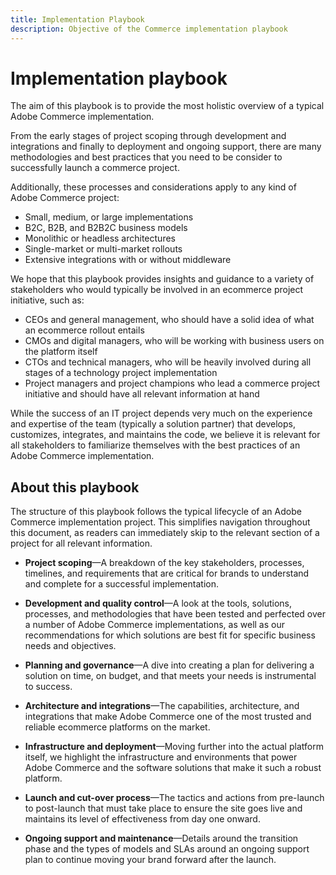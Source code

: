```yaml
---
title: Implementation Playbook
description: Objective of the Commerce implementation playbook
---
```


# Implementation playbook

The aim of this playbook is to provide the most holistic overview of a typical Adobe Commerce implementation.

From the early stages of project scoping through development and integrations and finally to deployment and ongoing support, there are many methodologies and best practices that you need to be consider to successfully launch a commerce project.

Additionally, these processes and considerations apply to any kind of Adobe Commerce project:

- Small, medium, or large implementations
- B2C, B2B, and B2B2C business models
- Monolithic or headless architectures
- Single-market or multi-market rollouts
- Extensive integrations with or without middleware

We hope that this playbook provides insights and guidance to a variety of stakeholders who would typically be involved in an ecommerce project initiative, such as:

- CEOs and general management, who should have a solid idea of what an ecommerce rollout entails
- CMOs and digital managers, who will be working with business users on the platform itself
- CTOs and technical managers, who will be heavily involved during all stages of a technology project implementation
- Project managers and project champions who lead a commerce project initiative and should have all relevant information at hand

While the success of an IT project depends very much on the experience and expertise of the team (typically a solution partner) that develops, customizes, integrates, and maintains the code, we believe it is relevant for all stakeholders to familiarize themselves with the best practices of an Adobe Commerce implementation.

## About this playbook

The structure of this playbook follows the typical lifecycle of an Adobe Commerce implementation project. This simplifies navigation throughout this document, as readers can immediately skip to the relevant section of a project for all relevant information.

- **Project scoping**—A breakdown of the key stakeholders, processes, timelines, and requirements that are critical for brands to understand and complete for a successful implementation.

- **Development and quality control**—A look at the tools, solutions, processes, and methodologies that have been tested and perfected over a number of Adobe Commerce implementations, as well as our recommendations for which solutions are best fit for specific business needs and objectives.

- **Planning and governance**—A dive into creating a plan for delivering a solution on time, on budget, and that meets your needs is instrumental to success.

- **Architecture and integrations**—The capabilities, architecture, and integrations that make Adobe Commerce one of the most trusted and reliable ecommerce platforms on the market.

- **Infrastructure and deployment**—Moving further into the actual platform itself, we highlight the infrastructure and environments that power Adobe Commerce and the software solutions that make it such a robust platform.

- **Launch and cut-over process**—The tactics and actions from pre-launch to post-launch that must take place to ensure the site goes live and maintains its level of effectiveness from day one onward.

- **Ongoing support and maintenance**—Details around the transition phase and the types of models and SLAs around an ongoing support plan to continue moving your brand forward after the launch.
